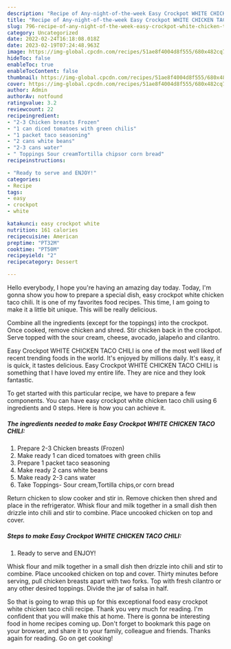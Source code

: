 ```yaml
---
description: "Recipe of Any-night-of-the-week Easy Crockpot WHITE CHICKEN TACO CHILI"
title: "Recipe of Any-night-of-the-week Easy Crockpot WHITE CHICKEN TACO CHILI"
slug: 796-recipe-of-any-night-of-the-week-easy-crockpot-white-chicken-taco-chili
category: Uncategorized
date: 2022-02-24T16:18:08.018Z
date: 2023-02-19T07:24:48.963Z
image: https://img-global.cpcdn.com/recipes/51ae8f4004d8f555/680x482cq70/easy-crockpot-white-chicken-taco-chili-recipe-main-photo.jpg
hideToc: false
enableToc: true
enableTocContent: false
thumbnail: https://img-global.cpcdn.com/recipes/51ae8f4004d8f555/680x482cq70/easy-crockpot-white-chicken-taco-chili-recipe-main-photo.jpg
cover: https://img-global.cpcdn.com/recipes/51ae8f4004d8f555/680x482cq70/easy-crockpot-white-chicken-taco-chili-recipe-main-photo.jpg
author: Admin
authorAv: notfound
ratingvalue: 3.2
reviewcount: 22
recipeingredient:
- "2-3 Chicken breasts Frozen"
- "1 can diced tomatoes with green chilis"
- "1 packet taco seasoning"
- "2 cans white beans"
- "2-3 cans water"
- " Toppings Sour creamTortilla chipsor corn bread"
recipeinstructions:

- "Ready to serve and ENJOY!"
categories:
- Recipe
tags:
- easy
- crockpot
- white

katakunci: easy crockpot white 
nutrition: 161 calories
recipecuisine: American
preptime: "PT32M"
cooktime: "PT50M"
recipeyield: "2"
recipecategory: Dessert

---
```



Hello everybody, I hope you're having an amazing day today. Today, I'm gonna show you how to prepare a special dish, easy crockpot white chicken taco chili. It is one of my favorites food recipes. This time, I am going to make it a little bit unique. This will be really delicious.

Combine all the ingredients (except for the toppings) into the crockpot. Once cooked, remove chicken and shred. Stir chicken back in the crockpot. Serve topped with the sour cream, cheese, avocado, jalapeño and cilantro.

Easy Crockpot WHITE CHICKEN TACO CHILI is one of the most well liked of recent trending foods in the world. It's enjoyed by millions daily. It's easy, it is quick, it tastes delicious. Easy Crockpot WHITE CHICKEN TACO CHILI is something that I have loved my entire life. They are nice and they look fantastic.


To get started with this particular recipe, we have to prepare a few components. You can have easy crockpot white chicken taco chili using 6 ingredients and 0 steps. Here is how you can achieve it.

<!--inarticleads1-->

##### The ingredients needed to make Easy Crockpot WHITE CHICKEN TACO CHILI:

1. Prepare 2-3 Chicken breasts (Frozen)
1. Make ready 1 can diced tomatoes with green chilis
1. Prepare 1 packet taco seasoning
1. Make ready 2 cans white beans
1. Make ready 2-3 cans water
1. Take  Toppings- Sour cream,Tortilla chips,or corn bread


Return chicken to slow cooker and stir in. Remove chicken then shred and place in the refrigerator. Whisk flour and milk together in a small dish then drizzle into chili and stir to combine. Place uncooked chicken on top and cover. 

<!--inarticleads2-->

##### Steps to make Easy Crockpot WHITE CHICKEN TACO CHILI:


1. Ready to serve and ENJOY!

Whisk flour and milk together in a small dish then drizzle into chili and stir to combine. Place uncooked chicken on top and cover. Thirty minutes before serving, pull chicken breasts apart with two forks. Top with fresh cilantro or any other desired toppings. Divide the jar of salsa in half. 

So that is going to wrap this up for this exceptional food easy crockpot white chicken taco chili recipe. Thank you very much for reading. I'm confident that you will make this at home. There is gonna be interesting food in home recipes coming up. Don't forget to bookmark this page on your browser, and share it to your family, colleague and friends. Thanks again for reading. Go on get cooking!
